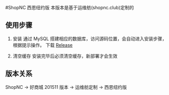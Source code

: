 #ShopNC 西恩纽约版
本版本是基于运维舫(shopnc.club)定制的

## 使用步骤
1. 安装
通过 MySQL 搭建相应的数据库，访问源码位置，会自动进入安装步骤，根据提示操作。
下载 [Release](./releases)

2. 清空缓存
安装完毕后必须清空缓存，新部署才会生效

## 版本关系
ShopNC -> 好商城 201511 版本 -> 运维舫定制 -> 西恩纽约版

